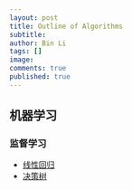 ```yaml
---
layout: post
title: Outline of Algorithms
subtitle:
author: Bin Li
tags: []
image: 
comments: true
published: true
---
```


## 机器学习
### 监督学习
* [线性回归](https://binlidaily.github.io/2018-06-03-regression/)
* [决策树](https://binlidaily.github.io/2018-09-11-decision-tree/)